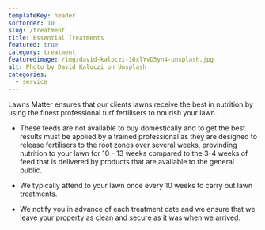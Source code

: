 ```yaml
---
templateKey: header
sortorder: 10
slug: /treatment
title: Essential Treatments
featured: true
category: treatment
featuredimage: /img/david-kaloczi-10xlYvD5yn4-unsplash.jpg
alt: Photo by David Kaloczi on Unsplash
categories:
  - service
---
```

Lawns Matter ensures that our clients lawns receive the best in nutrition by using the finest professional turf fertilisers to nourish your lawn.  

- These feeds are not available to buy domestically and to get the best results must be applied by a trained professional as they are designed to release fertilisers to the root zones over several weeks, provinding nutrition to your lawn for 10 - 13 weeks compared to the 3-4 weeks of feed that is delivered by products that are available to the general public. 

- We typically attend to your lawn once every 10 weeks to carry out lawn treatments. 

- We notify you in advance of each treatment date and we ensure that we leave your property as clean and secure as it was when we arrived. 
